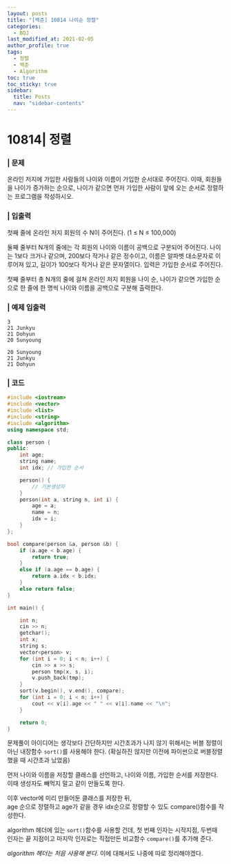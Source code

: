 ```yaml
---
layout: posts
title: "[백준] 10814 나이순 정렬"
categories:
  - BOJ
last_modified_at: 2021-02-05
author_profile: true
tags:
  - 정렬
  - 백준
  - Algorithm
toc: true
toc_sticky: true
sidebar:
  title: Posts
  nav: "sidebar-contents"
---
```

# 10814| 정렬


### | 문제
온라인 저지에 가입한 사람들의 나이와 이름이 가입한 순서대로 주어진다. 이때, 회원들을 나이가 증가하는 순으로, 나이가 같으면 먼저 가입한 사람이 앞에 오는 순서로 정렬하는 프로그램을 작성하시오.

### | 입출력
첫째 줄에 온라인 저지 회원의 수 N이 주어진다. (1 ≤ N ≤ 100,000)

둘째 줄부터 N개의 줄에는 각 회원의 나이와 이름이 공백으로 구분되어 주어진다. 나이는 1보다 크거나 같으며, 200보다 작거나 같은 정수이고, 이름은 알파벳 대소문자로 이루어져 있고, 길이가 100보다 작거나 같은 문자열이다. 입력은 가입한 순서로 주어진다.

첫째 줄부터 총 N개의 줄에 걸쳐 온라인 저지 회원을 나이 순, 나이가 같으면 가입한 순으로 한 줄에 한 명씩 나이와 이름을 공백으로 구분해 출력한다.

### | 예제 입출력
```
3
21 Junkyu
21 Dohyun
20 Sunyoung
```

```
20 Sunyoung
21 Junkyu
21 Dohyun
```

### | 코드
```c++
#include <iostream>
#include <vector>
#include <list>
#include <string>
#include <algorithm>
using namespace std;

class person {
public:
	int age;
	string name;
	int idx; // 가입한 순서

	person() {
		// 기본생성자
	}
	person(int a, string n, int i) {
		age = a;
		name = n;
		idx = i;
	}
};

bool compare(person &a, person &b) {
	if (a.age < b.age) {
		return true;
	}
	else if (a.age == b.age) {
		return a.idx < b.idx;
	}
	else return false;
}

int main() {

	int n;
	cin >> n;
	getchar();
	int x;
	string s;
	vector<person> v;
	for (int i = 0; i < n; i++) {
		cin >> x >> s;
		person tmp(x, s, i);
		v.push_back(tmp);
	}
	sort(v.begin(), v.end(), compare);
	for (int i = 0; i < n; i++) {
		cout << v[i].age << " " << v[i].name << "\n";
	}

	return 0;
}
```

문제풀이 아이디어는 생각보다 간단하지만 시간초과가 나지 않기 위해서는 버블 정렬이 아닌 내장함수 ```sort()```를 사용해야 한다. (확실하진 않지만 이전에 파이썬으로 버블정렬 했을 때 시간초과 났었음)

먼저 나이와 이름을 저장할 클래스를 선언하고, 나이와 이름, 가입한 순서를 저장한다. 이때 생성자도 빼먹지 말고 같이 만들도록 한다.

이후 vector에 미리 만들어둔 클래스를 저장한 뒤,<br>
age 순으로 정렬하고 age가 같을 경우 idx순으로 정렬할 수 있도</mark> compare()함수를 작성한다.

algorithm 헤더에 있는 ```sort()```함수를 사용할 건데, 첫 번째 인자는 시작지점, 두번때 인자는 끝 지점이고 마지막 인자로는 직접만든 비교함수 ```compare()```를 추가해 준다.


*algorithm 헤더는 처음 사용해 본다.* 이에 대해서도 나중에 따로 정리해야겠다.
